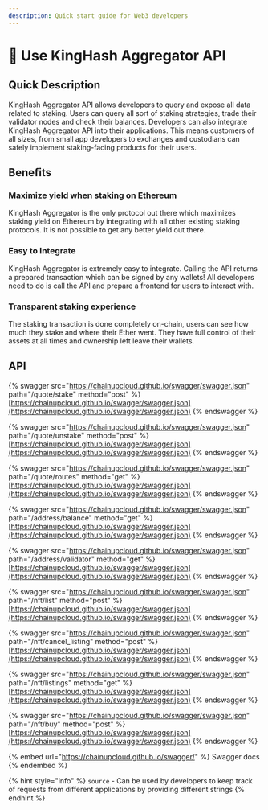 ```yaml
---
description: Quick start guide for Web3 developers
---
```


# 🍧 Use KingHash Aggregator API

## Quick Description

KingHash Aggregator API allows developers to query and expose all data related to staking. Users can query all sort of staking strategies, trade their validator nodes and check their balances. Developers can also integrate KingHash Aggregator API into their applications. This means customers of all sizes, from small app developers to exchanges and custodians can safely implement staking-facing products for their users.

## Benefits

### Maximize yield when staking on Ethereum

KingHash Aggregator is the only protocol out there which maximizes staking yield on Ethereum by integrating with all other existing staking protocols. It is not possible to get any better yield out there.

### Easy to Integrate

KingHash Aggregator is extremely easy to integrate. Calling the API returns a prepared transaction which can be signed by any wallets! All developers need to do is call the API and prepare a frontend for users to interact with.

### Transparent staking experience

The staking transaction is done completely on-chain, users can see how much they stake and where their Ether went. They have full control of their assets at all times and ownership left leave their wallets.

## API

{% swagger src="https://chainupcloud.github.io/swagger/swagger.json" path="/quote/stake" method="post" %}
[https://chainupcloud.github.io/swagger/swagger.json](https://chainupcloud.github.io/swagger/swagger.json)
{% endswagger %}

{% swagger src="https://chainupcloud.github.io/swagger/swagger.json" path="/quote/unstake" method="post" %}
[https://chainupcloud.github.io/swagger/swagger.json](https://chainupcloud.github.io/swagger/swagger.json)
{% endswagger %}

{% swagger src="https://chainupcloud.github.io/swagger/swagger.json" path="/quote/routes" method="get" %}
[https://chainupcloud.github.io/swagger/swagger.json](https://chainupcloud.github.io/swagger/swagger.json)
{% endswagger %}

{% swagger src="https://chainupcloud.github.io/swagger/swagger.json" path="/address/balance" method="get" %}
[https://chainupcloud.github.io/swagger/swagger.json](https://chainupcloud.github.io/swagger/swagger.json)
{% endswagger %}

{% swagger src="https://chainupcloud.github.io/swagger/swagger.json" path="/address/validator" method="get" %}
[https://chainupcloud.github.io/swagger/swagger.json](https://chainupcloud.github.io/swagger/swagger.json)
{% endswagger %}

{% swagger src="https://chainupcloud.github.io/swagger/swagger.json" path="/nft/list" method="post" %}
[https://chainupcloud.github.io/swagger/swagger.json](https://chainupcloud.github.io/swagger/swagger.json)
{% endswagger %}

{% swagger src="https://chainupcloud.github.io/swagger/swagger.json" path="/nft/cancel_listing" method="post" %}
[https://chainupcloud.github.io/swagger/swagger.json](https://chainupcloud.github.io/swagger/swagger.json)
{% endswagger %}

{% swagger src="https://chainupcloud.github.io/swagger/swagger.json" path="/nft/listings" method="get" %}
[https://chainupcloud.github.io/swagger/swagger.json](https://chainupcloud.github.io/swagger/swagger.json)
{% endswagger %}

{% swagger src="https://chainupcloud.github.io/swagger/swagger.json" path="/nft/buy" method="post" %}
[https://chainupcloud.github.io/swagger/swagger.json](https://chainupcloud.github.io/swagger/swagger.json)
{% endswagger %}

{% embed url="https://chainupcloud.github.io/swagger/" %}
Swagger docs
{% endembed %}

{% hint style="info" %}
`source` - Can be used by developers to keep track of requests from different applications by providing different strings
{% endhint %}
